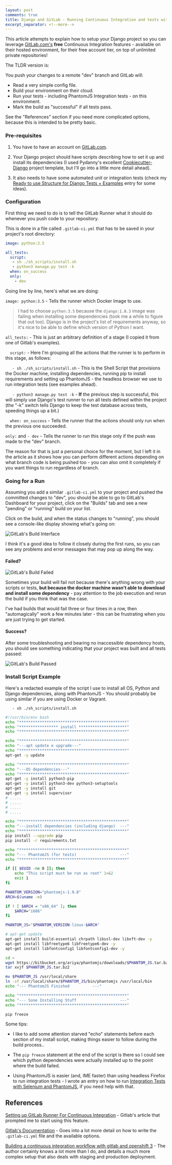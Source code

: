 ```yaml
---
layout: post
comments: true
title: Django and GitLab - Running Continuous Integration and tests with your FREE account
excerpt_separator: <!--more-->
---
```


This article attempts to explain how to setup your Django project so you can leverage [GitLab.com's](https://www.gitlab.com) **free** Continuous Integration features - available on their hosted environment, for their free account tier, on top of unlimited private repositories!

The TLDR version is:

You push your changes to a remote "dev" branch and GitLab will:

- Read a very simple config file.
- Build your environment on their cloud.
- Run your tests - including PhantomJS Integration tests - on this environment.
- Mark the build as "successful" if all tests pass.

See the "References" section if you need more complicated options, because this is intended to be pretty basic.
<!--more-->

### Pre-requisites

1. You have to have an account on [GitLab.com](https://www.gitlab.com).

2. Your Django project should have scripts describing how to set it up and install its dependencies (I used Pydanny's excellent [Cookiecutter-Django](https://github.com/pydanny/cookiecutter-django) project template, but I'll go into a little more detail ahead).

3. It also needs to have some automated unit or integration tests (check my [Ready to use Structure for Django Tests + Examples](/2015/09/21/how-to-test-django-applications_pt1.html) entry for some ideas).

### Configuration
First thing we need to do is to tell the GitLab Runner what it should do whenever you push code to your repository.

This is done in a file called `.gitlab-ci.yml` that has to be saved in your project's root directory:

```yaml
image: python:3.5

all_tests:
  script:
   - sh ./sh_scripts/install.sh
   - python3 manage.py test -k
  when: on_success
  only:
    - dev
```


Going line by line, here's what we are doing:

`image: python:3.5` - Tells the runner which Docker Image to use. 

> I had to choose `python:3.5` because the `django:1.8.3` image was failing when installing some dependencies (took me a while to figure that out too). Django is in the project's list of requirements anyway, so it's nice to be able to define which version of Python I want.

`all_tests:` - This is just an arbitrary definition of a stage (I copied it from one of Gitlab's examples).

`  script:` - Here I'm grouping all the actions that the runner is to perform in this stage, as follows:

`   - sh ./sh_scripts/install.sh` - This is the Shell Script that provisions the Docker machine, installing dependencies, running pip to install requirements and setting up PhantomJS - the headless browser we use to run integration tests (see examples ahead).

`   - python3 manage.py test -k` - **If** the previous step is successful, this will simply use Django's test runner to run all tests defined within the project (the "-k" switch tells Django to keep the test database across tests, speeding things up a bit.)

`  when: on_success` - Tells the runner that the actions should only run when the previous one succeeded.

`only:` and `- dev` - Tells the runner to run this stage only if the push was made to the "dev" branch.

The reason for that is just a personal choice for the moment, but I left it in the article as it shows how you can perform different actions depending on what branch code is being pushed too - you can also omit it completely if you want things to run regardless of branch.

### Going for a Run

Assuming you add a similar  `.gitlab-ci.yml` to your project and pushed the committed changes to "dev", you should be able to go to GitLab's Dashboard for your project, click on the "Builds" tab and see a new "pending" or "running" build on your list.

Click on the build, and when the status changes to "running", you should see a console-like display showing what's going on:

![GitLab's Build Interface](https://github.com/dezoito/dezoito.github.io/blob/master/public/images/gitlab-build1.png?raw=true)

I think it's a good idea to follow it closely during the first runs, so you can see any problems and error messages that may pop up along the way.

#### **Failed?**

![GitLab's Build Failed](https://github.com/dezoito/dezoito.github.io/blob/master/public/images/gitlab-build-fail.png?raw=true)

Sometimes your build will fail not because there's anything wrong with your scripts or tests, **but because the docker machine wasn't able to download and install some dependency** - pay attention to the job execution and rerun the build if you think that was the case.

I've had builds that would fail three or four times in a row, then "automagically" work a few minutes later - this can be frustrating when you are just trying to get started.

#### **Success?**

After some troubleshooting and bearing no inaccessible dependency hosts, you should see something indicating that your project was built and all tests passed: 

![GitLab's Build Passed](https://github.com/dezoito/dezoito.github.io/blob/master/public/images/gitlab-build-passed.png?raw=true)


### Install Script Example

Here's a redacted example of the script I use to install all OS, Python and Django dependencies, along with PhantomJS - You should probably be using similar if you are using Docker or Vagrant.

`   - sh ./sh_scripts/install.sh`

```sh
#!/usr/bin/env bash
echo "***********************************************"
echo "***************** install *********************"
echo "***********************************************"

echo "***********************************************"
echo "---apt update e upgrade---"
echo "***********************************************"
apt-get -y update

echo "***********************************************"
echo "---OS dependencies---"
echo "***********************************************"
apt-get -y install python3-pip
apt-get -y install python3-dev python3-setuptools
apt-get -y install git
apt-get -y install supervisor
# .....
# .....
# .....
# .....

echo "***********************************************"
echo "---install dependencies (including django)  ---"
echo "***********************************************"
pip install --upgrade pip
pip install -r requirements.txt

echo "***********************************************"
echo "--- PhantomJS (for tests)                   ---"
echo "***********************************************"

if [[ $EUID -ne 0 ]]; then
    echo "This script must be run as root" 1>&2
    exit 1
fi

PHANTOM_VERSION="phantomjs-1.9.8"
ARCH=$(uname -m)

if ! [ $ARCH = "x86_64" ]; then
    $ARCH="i686"
fi

PHANTOM_JS="$PHANTOM_VERSION-linux-$ARCH"

# apt-get update
apt-get install build-essential chrpath libssl-dev libxft-dev -y
apt-get install libfreetype6 libfreetype6-dev -y
apt-get install libfontconfig1 libfontconfig1-dev -y

cd ~
wget https://bitbucket.org/ariya/phantomjs/downloads/$PHANTOM_JS.tar.bz2
tar xvjf $PHANTOM_JS.tar.bz2

mv $PHANTOM_JS /usr/local/share
ln -sf /usr/local/share/$PHANTOM_JS/bin/phantomjs /usr/local/bin
echo "--- PhantomJS Finished          ---"

echo "***********************************************"
echo "--- Sone Installing Stuff                   ---"
echo "***********************************************"

pip freeze
```

Some tips:

- I like to add some attention starved "echo" statements before each section of my install script, making things easier to follow during the build process..

- The `pip freeze` statement at the end of the  script is there so I could see which python dependencies were actually installed up to the point where the build failed.

- Using PhantomJS is easier (and, IME faster) than using headless Firefox to run integration tests - I wrote an entry on how to run [Integration Tests with Selenium and PhantomJS](http://dezoito.github.io/2015/10/14/flask-test-examples-phantomjs.html), if you need help with that.


## References

[Setting up GitLab Runner 
For Continuous Integration](https://about.gitlab.com/2016/03/01/gitlab-runner-with-docker/) - Gitlab's article that prompted me to start using this feature.

[Gitlab's Documentation](http://doc.gitlab.com/ce/ci/yaml/README.html) - Goes into a lot more detail on how to write the `.gitlab-ci.yml` file and the available options.

[Building a continuous integration workflow with 
gitlab and openshift 3](http://davidmburke.com/2016/04/01/building-a-continuous-integration-workflow-with-gitlab-and-openshift-3/) - The author certainly knows a lot more than I do, and details a much more complex setup that also deals with staging and production deployment.










